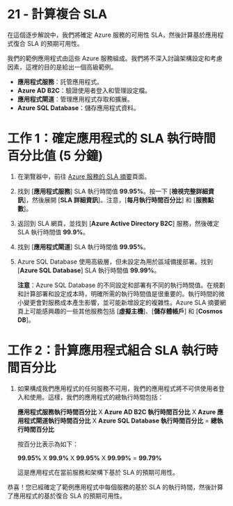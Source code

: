 ﻿---
wts:
    title: '21 - 計算複合 SLA (5 分鐘)'
    module: '模組 06：描述 Azure 成本管理和服務等級協定'
---
# 21 - 計算複合 SLA

在這個逐步解說中，我們將確定 Azure 服務的可用性 SLA，然後計算基於應用程式復合 SLA 的預期可用性。

我們的範例應用程式由這些 Azure 服務組成。我們將不深入討論架構設定和考慮因素，這裡的目的是給出一個高級範例。

+ **應用程式服務**：託管應用程式。
+ **Azure AD B2C**：驗證使用者登入和管理設定檔。
+ **應用程式閘道**：管理應用程式存取和擴展。 
+ **Azure SQL Database**：儲存應用程式資料。 

# 工作 1：確定應用程式的 SLA 執行時間百分比值 (5 分鐘)

1. 在瀏覽器中，前往 [Azure 服務的 SLA 摘要](https://azure.microsoft.com/zh-tw/support/legal/sla/summary/)頁面。

2. 找到 [**應用程式服務**] SLA 執行時間值 **99.95%**。按一下 [**檢視完整詳細資訊**]，然後展開 [**SLA 詳細資訊**]。注意，[**每月執行時間百分比**] 和 [**服務點數**]。

3. 返回到 SLA 網頁，並找到 [**Azure Active Directory B2C**] 服務，然後確定 SLA 執行時間值 **99.9%**。 

4. 找到 [**應用程式閘道**] SLA 執行時間值 **99.95%**。 

5. Azure SQL Database 使用高級層，但未設定為用於區域備援部署。找到 [**Azure SQL Database**] SLA 執行時間值 **99.99%**。 

    **注意**：Azure SQL Database 的不同設定和部署有不同的執行時間值。在規劃和計算部署和設定成本時，明確所需的執行時間值是很重要的。執行時間的微小變更會對服務成本產生影響，並可能新增設定的複雜性。Azure SLA 摘要網頁上可能感興趣的一些其他服務包括 [**虛擬主機**]、[**儲存體帳戶**] 和 [**Cosmos DB**]。

# 工作 2：計算應用程式組合 SLA 執行時間百分比

1. 如果構成我們應用程式的任何服務不可用，我們的應用程式將不可供使用者登入和使用。這樣，我們的應用程式的總執行時間包括：

    **應用程式服務執行時間百分比** X **Azure AD B2C 執行時間百分比** X **Azure 應用程式閘道執行時間百分比** X **Azure SQL Database 執行時間百分比** = **總執行時間百分比**

    按百分比表示為如下：

    **99.95%** X **99.9%** X **99.95%** X **99.99%** = **99.79%**

    這是應用程式在當前服務和架構下基於 SLA 的預期可用性。

恭喜！您已經確定了範例應用程式中每個服務的基於 SLA 的執行時間，然後計算了應用程式的基於復合 SLA 的預期可用性。